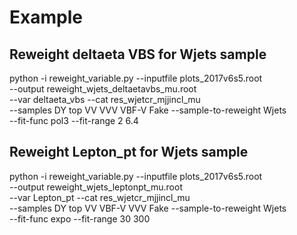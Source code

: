 # Example

## Reweight deltaeta VBS for Wjets sample
 python -i reweight_variable.py --inputfile plots_2017v6s5.root \
                        --output reweight_wjets_deltaetavbs_mu.root \
                        --var deltaeta_vbs --cat res_wjetcr_mjjincl_mu     
                        --samples DY top VV VVV VBF-V Fake --sample-to-reweight Wjets  
                        --fit-func pol3 --fit-range 2 6.4


## Reweight Lepton_pt for Wjets sample

python -i reweight_variable.py --inputfile plots_2017v6s5.root \
                    --output reweight_wjets_leptonpt_mu.root \
                    --var Lepton_pt --cat res_wjetcr_mjjincl_mu \
                    --samples DY top VV VBF-V VVV Fake --sample-to-reweight Wjets \
                    --fit-func expo --fit-range 30 300
